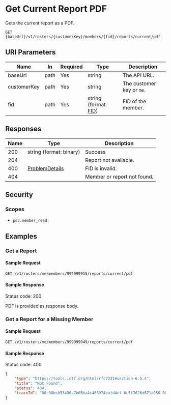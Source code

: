 # Get Current Report PDF

Gets the current report as a PDF.

```HTTP
GET {baseUrl}/v1/rosters/{customerKey}/members/{fid}/reports/current/pdf
```

## URI Parameters

| Name | In | Required | Type | Description |
| - | - | - | - | - |
| baseUrl | path | Yes | string | The API URL. |
| customerKey | path | Yes | string | The customer key or `me`. |
| fid | path | Yes | string (format: [FID](../definitions/fid.md)) | FID of the member. |

## Responses

| Name | Type | Description |
| - | - | - |
| 200 | string (format: binary) | Success |
| 204 | | Report not available. |
| 400 | [ProblemDetails](../definitions/problem-details.md) | FID is invalid. |
| 404 | | Member or report not found. |

## Security

### Scopes

- `pdc.member_read`

## Examples

### Get a Report

#### Sample Request

```HTTP
GET /v1/rosters/me/members/999999915/reports/current/pdf
```

#### Sample Response

Status code: 200

PDF is provided as response body.

### Get a Report for a Missing Member

#### Sample Request

```HTTP
GET /v1/rosters/me/members/999999949/reports/current/pdf
```

#### Sample Response

Status code: 400

```json
{
    "type": "https://tools.ietf.org/html/rfc7231#section-6.5.4",
    "title": "Not Found",
    "status": 404,
    "traceId": "00-08bcb53430c7b05ba4c465974eafd4ef-0c5f7626d671a956-00"
}
```
